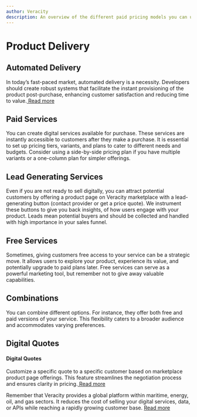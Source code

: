 ```yaml
---
author: Veracity
description: An overview of the different paid pricing models you can use for your product.
---
```

# Product Delivery

## Automated Delivery
In today’s fast-paced market, automated delivery is a necessity. Developers should create robust systems that facilitate the instant provisioning of the product post-purchase, enhancing customer satisfaction and reducing time to value.<a href="https://developer.veracity.com/docs/section/marketplace/sellingyourproduct/paidservices#delivering-the-purchased-service"> Read more</a>

## Paid Services
You can create digital services available for purchase. These services are instantly accessible to customers after they make a purchase. It is essential to set up pricing tiers, variants, and plans to cater to different needs and budgets. Consider using a side-by-side pricing plan if you have multiple variants or a one-column plan for simpler offerings.

## Lead Generating Services
Even if you are not ready to sell digitally, you can attract potential customers by offering a product page on Veracity marketplace with a lead-generating button (contact provider or get a price quote). We instrument these buttons to give you back insights, of how users engage with your product. Leads mean potential buyers and should be collected and handled with high importance in your sales funnel.

## Free Services
Sometimes, giving customers free access to your service can be a strategic move. It allows users to explore your product, experience its value, and potentially upgrade to paid plans later. Free services can serve as a powerful marketing tool, but remember not to give away valuable capabilities.

## Combinations
You can combine different options. For instance, they offer both free and paid versions of your service. This flexibility caters to a broader audience and accommodates varying preferences.

## Digital Quotes
#### Digital Quotes
Customize a specific quote to a specific customer based on marketplace product page offerings. This feature streamlines the negotiation process and ensures clarity in pricing.<a href="https://developer.veracity.com/docs/section/marketplace/sellingyourproduct/digitalquote"> Read more</a>
 
Remember that Veracity provides a global platform within maritime, energy, oil, and gas sectors. It reduces the cost of selling your digital services, data, or APIs while reaching a rapidly growing customer base. <a href="https://developer.veracity.com/docs/section/marketplace/sellingyourproduct/subscriptionrenewal"> Read more</a>
